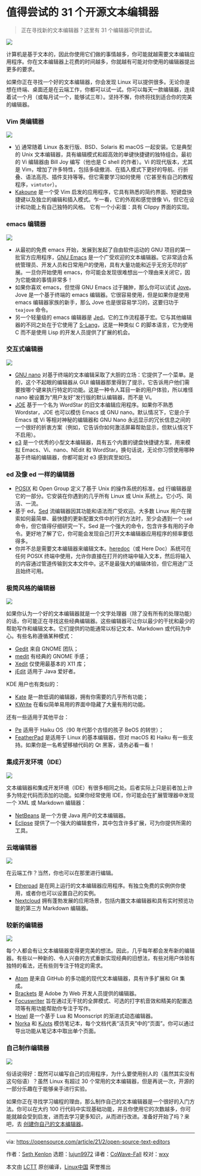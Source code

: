 [#]: collector: (lujun9972)
[#]: translator: (CoWave-Fall)
[#]: reviewer: (wxy)
[#]: publisher: (wxy)
[#]: url: (https://linux.cn/article-14632-1.html)
[#]: subject: (31 open source text editors you need to try)
[#]: via: (https://opensource.com/article/21/2/open-source-text-editors)
[#]: author: (Seth Kenlon https://opensource.com/users/seth)

值得尝试的 31 个开源文本编辑器
======

> 正在寻找新的文本编辑器？这里有 31 个编辑器可供尝试。

![](https://img.linux.net.cn/data/attachment/album/202205/24/184603krbzynnnikz8b0nc.jpg)

计算机是基于文本的，因此你使用它们做的事情越多，你可能就越需要文本编辑应用程序。你在文本编辑器上花费的时间越多，你就越有可能对你使用的编辑器提出更多的要求。

如果你正在寻找一个好的文本编辑器，你会发现 Linux 可以提供很多。无论你是想在终端、桌面还是在云端工作，你都可以试一试。你可以每天一款编辑器，连续着试一个月（或每月试一个，能够试三年）。坚持不懈，你终将找到适合你的完美的编辑器。

### Vim 类编辑器

![][2]

* [Vi][3] 通常随着 Linux 各发行版、BSD、Solaris 和 macOS 一起安装。它是典型的 Unix 文本编辑器，具有编辑模式和超高效的单键快捷键的独特组合。最初的 Vi 编辑器由 Bill Joy 编写（他也是 C shell 的作者）。Vi 的现代版本，尤其是 Vim，增加了许多特性，包括多级撤消、在插入模式下更好的导航、行折叠、语法高亮、插件支持等等。但它需要学习如何使用（它甚至有自己的教程程序，`vimtutor`）。
* [Kakoune][4] 是一个受 Vim 启发的应用程序，它具有熟悉的简约界面、短键盘快捷键以及独立的编辑和插入模式。乍一看，它的外观和感觉很像 Vi，但它在设计和功能上有自己独特的风格。 它有一个小彩蛋：具有 Clippy 界面的实现。

### emacs 编辑器

![][5]

* 从最初的免费 emacs 开始，发展到发起了自由软件运动的 GNU 项目的第一批官方应用程序，[GNU Emacs][6] 是一个广受欢迎的文本编辑器。它非常适合系统管理员、开发人员和日常用户的使用，具有大量功能和近乎无穷无尽的扩展。一旦你开始使用 emacs，你可能会发现很难想出一个理由来关闭它，因为它能做的事情非常多！
* 如果你喜欢 emacs，但觉得 GNU Emacs 过于臃肿，那么你可以试试 [Jove][7]。Jove 是一个基于终端的 emacs 编辑器。它很容易使用，但是如果你是使用 emacs 编辑器家族的新手，那么 Jove 也是很容易学习的，这要归功于 `teajove` 命令。
* 另一个轻量级的 emacs 编辑器是 [Jed][8]。它的工作流程基于宏。它与其他编辑器的不同之处在于它使用了 [S-Lang][9]，这是一种类似 C 的脚本语言，它为使用 C 而不是使用 Lisp 的开发人员提供了扩展的机会。

### 交互式编辑器

![][10]

* [GNU nano][11] 对基于终端的文本编辑采取了大胆的立场：它提供了一个菜单。是的，这个不起眼的编辑器从 GUI 编辑器那里得到了提示，它告诉用户他们需要按哪个键来执行特定的功能。这是一种令人耳目一新的用户体验，所以难怪 nano 被设置为“用户友好”发行版的默认编辑器，而不是 Vi。
* [JOE][12] 基于一个名为 WordStar 的旧文本编辑应用程序。如果你不熟悉 Wordstar，JOE 也可以模仿 Emacs 或 GNU nano。默认情况下，它是介于 Emacs 或 Vi 等相对神秘的编辑器和 GNU Nano 永远显示的冗长信息之间的一个很好的折衷方案（例如，它告诉你如何激活屏幕帮助显示，但默认情况下不启用）。
* [e3][13] 是一个优秀的小型文本编辑器，具有五个内置的键盘快捷键方案，用来模拟 Emacs、Vi、nano、NEdit 和 WordStar。换句话说，无论你习惯使用哪种基于终端的编辑器，你都可能对 e3 感到宾至如归。

### ed 及像 ed 一样的编辑器

* [POSIX][15] 和 Open Group 定义了基于 Unix 的操作系统的标准，[ed][14] 行编辑器是它的一部分。它安装在你遇到的几乎所有 Linux 或 Unix 系统上。它小巧、简洁、一流。
* 基于 ed，[Sed][16] 流编辑器因其功能和语法而广受欢迎。大多数 Linux 用户在搜索如何最简单、最快捷的更新配置文件中的行的方法时，至少会遇到一个 `sed` 命令，但它值得仔细研究一下。Sed 是一个强大的命令，包含许多有用的子命令。更好地了解了它，你可能会发现自己打开文本编辑器应用程序的频率要低得多。
* 你并不总是需要文本编辑器来编辑文本。[heredoc][17]（或 Here Doc）系统可在任何 POSIX 终端中使用，允许你直接在打开的终端中输入文本，然后将输入的内容通过管道传输到文本文件中。这不是最强大的编辑体验，但它用途广泛且始终可用。

### 极简风格的编辑器

![][18]

如果你认为一个好的文本编辑器就是一个文字处理器（除了没有所有的处理功能）的话，你可能正在寻找这些经典编辑器。这些编辑器可让你以最少的干扰和最少的帮助写作和编辑文本。它们提供的功能通常以标记文本、Markdown 或代码为中心。有些名称遵循某种模式：

* [Gedit][19] 来自 GNOME 团队；
* [medit][20] 有经典的 GNOME 手感；
* [Xedit][21] 仅使用最基本的 X11 库；
* [jEdit][22] 适用于 Java 爱好者。

KDE 用户也有类似的：

* [Kate][23] 是一款低调的编辑器，拥有你需要的几乎所有功能；
* [KWrite][24] 在看似简单易用的界面中隐藏了大量有用的功能。

还有一些适用于其他平台：

* [Pe][26] 适用于 Haiku OS（90 年代那个古怪的孩子 BeOS 的转世）；
* [FeatherPad][27] 是适用于 Linux 的基本编辑器，但对 macOS 和 Haiku 有一些支持。如果你是一名希望移植代码的 Qt 黑客，请务必看一看！

### 集成开发环境（IDE）

![][28]

文本编辑器和集成开发环境（IDE）有很多相同之处。后者实际上只是前者加上许多为特定代码而添加的功能。如果你经常使用 IDE，你可能会在扩展管理器中发现一个 XML 或 Markdown 编辑器：

* [NetBeans][29] 是一个方便 Java 用户的文本编辑器。
* [Eclipse][30] 提供了一个强大的编辑套件，其中包含许多扩展，可为你提供所需的工具。

### 云端编辑器

![][31]

在云端工作？当然，你也可以在那里进行编辑。

* [Etherpad][32] 是在网上运行的文本编辑器应用程序。有独立免费的实例供你使用，或者你也可以设置自己的实例。
* [Nextcloud][33] 拥有蓬勃发展的应用场景，包括内置文本编辑器和具有实时预览功能的第三方 Markdown 编辑器。

### 较新的编辑器

![][34]

每个人都会有让文本编辑器变得更完美的想法。因此，几乎每年都会发布新的编辑器。有些以一种新的、令人兴奋的方式重新实现经典的旧想法，有些对用户体验有独特的看法，还有些则专注于特定的需求。

* [Atom][35] 是来自 GitHub 的多功能的现代文本编辑器，具有许多扩展和 Git 集成。
* [Brackets][36] 是 Adobe 为 Web 开发人员提供的编辑器。
* [Focuswriter][37] 旨在通过无干扰的全屏模式、可选的打字机音效和精美的配置选项等有用功能帮助你专注于写作。
* [Howl][38] 是一个基于 Lua 和 Moonscript 的渐进式动态编辑器。
* [Norka][39] 和 [KJots][40] 模仿笔记本，每个文档代表“活页夹”中的“页面”。你可以通过导出功能从笔记本中取出单个页面。

### 自己制作编辑器

![][41]

俗话说得好：既然可以编写自己的应用程序，为什么要使用别人的（虽然其实没有这句俗语）？虽然 Linux 有超过 30 个常用的文本编辑器，但是再说一次，开源的一部分乐趣在于能够亲手进行实验。

如果你正在寻找学习编程的理由，那么制作自己的文本编辑器是一个很好的入门方法。你可以在大约 100 行代码中实现基础功能，并且你使用它的次数越多，你可能就越会受到启发，进而去学习更多知识，从而进行改进。准备好开始了吗？来吧，去 [创建你自己的文本编辑器][42]。

--------------------------------------------------------------------------------

via: https://opensource.com/article/21/2/open-source-text-editors

作者：[Seth Kenlon][a]
选题：[lujun9972][b]
译者：[CoWave-Fall](https://github.com/CoWave-Fall)
校对：[wxy](https://github.com/wxy)

本文由 [LCTT](https://github.com/LCTT/TranslateProject) 原创编译，[Linux中国](https://linux.cn/) 荣誉推出

[a]: https://opensource.com/users/seth
[b]: https://github.com/lujun9972
[1]: https://opensource.com/sites/default/files/styles/image-full-size/public/lead-images/button_push_open_keyboard_file_organize.png?itok=KlAsk1gx (open source button on keyboard)
[2]: https://opensource.com/sites/default/files/kakoune-screenshot.png
[3]: https://opensource.com/article/20/12/vi-text-editor
[4]: https://opensource.com/article/20/12/kakoune
[5]: https://opensource.com/sites/default/files/jed.png
[6]: https://opensource.com/article/20/12/emacs
[7]: https://opensource.com/article/20/12/jove-emacs
[8]: https://opensource.com/article/20/12/jed
[9]: https://www.jedsoft.org/slang
[10]: https://opensource.com/sites/default/files/uploads/nano-31_days-nano-opensource.png
[11]: https://opensource.com/article/20/12/gnu-nano
[12]: https://opensource.com/article/20/12/31-days-text-editors-joe
[13]: https://opensource.com/article/20/12/e3-linux
[14]: https://opensource.com/article/20/12/gnu-ed
[15]: https://opensource.com/article/19/7/what-posix-richard-stallman-explains
[16]: https://opensource.com/article/20/12/sed
[17]: https://opensource.com/article/20/12/heredoc
[18]: https://opensource.com/sites/default/files/uploads/gedit-31_days_gedit-opensource.jpg
[19]: https://opensource.com/article/20/12/gedit
[20]: https://opensource.com/article/20/12/medit
[21]: https://opensource.com/article/20/12/xedit
[22]: https://opensource.com/article/20/12/jedit
[23]: https://opensource.com/article/20/12/kate-text-editor
[24]: https://opensource.com/article/20/12/kwrite-kde-plasma
[25]: https://opensource.com/article/20/12/notepad-text-editor
[26]: https://opensource.com/article/20/12/31-days-text-editors-pe
[27]: https://opensource.com/article/20/12/featherpad
[28]: https://opensource.com/sites/default/files/uploads/eclipse-31_days-eclipse-opensource.png
[29]: https://opensource.com/article/20/12/netbeans
[30]: https://opensource.com/article/20/12/eclipse
[31]: https://opensource.com/sites/default/files/uploads/etherpad_0.jpg
[32]: https://opensource.com/article/20/12/etherpad
[33]: https://opensource.com/article/20/12/31-days-text-editors-nextcloud-markdown-editor
[34]: https://opensource.com/sites/default/files/uploads/atom-31_days-atom-opensource.png
[35]: https://opensource.com/article/20/12/atom
[36]: https://opensource.com/article/20/12/brackets
[37]: https://opensource.com/article/20/12/focuswriter
[38]: https://opensource.com/article/20/12/howl
[39]: https://opensource.com/article/20/12/norka
[40]: https://opensource.com/article/20/12/kjots
[41]: https://opensource.com/sites/default/files/uploads/this-time-its-personal-31_days_yourself-opensource.png
[42]: https://opensource.com/article/20/12/31-days-text-editors-one-you-write-yourself
